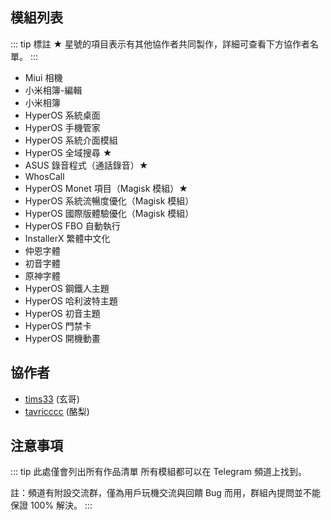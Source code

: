 ## 模組列表

::: tip
標註 ★ 星號的項目表示有其他協作者共同製作，詳細可查看下方協作者名單。
:::

- Miui 相機
- 小米相簿-編輯
- 小米相簿
- HyperOS 系統桌面
- HyperOS 手機管家
- HyperOS 系統介面模組
- HyperOS 全域搜尋 ★
- ASUS 錄音程式（通話錄音）★
- WhosCall
- HyperOS Monet 項目（Magisk 模組）★
- HyperOS 系統流暢度優化（Magisk 模組）
- HyperOS 國際版體驗優化（Magisk 模組）
- HyperOS FBO 自動執行
- InstallerX 繁體中文化
- 仲恩字體
- 初音字體
- 原神字體
- HyperOS 鋼鐵人主題
- HyperOS 哈利波特主題
- HyperOS 初音主題
- HyperOS 門禁卡
- HyperOS 開機動畫

## 協作者

- [tims33](https://t.me/tims33) (玄哥)
- [tavricccc](https://t.me/tavricccc) (酪梨)


## 注意事項

::: tip
此處僅會列出所有作品清單
所有模組都可以在 Telegram 頻道上找到。

註：頻道有附設交流群，僅為用戶玩機交流與回饋 Bug 而用，群組內提問並不能保證 100% 解決。
:::

<ClientOnly>
  <FbComments />
</ClientOnly>
